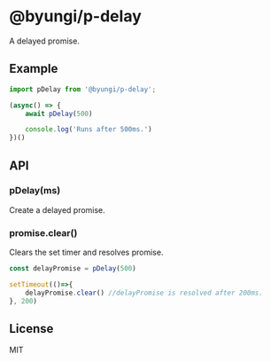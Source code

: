 # @byungi/p-delay
A delayed promise.

## Example
```js
import pDelay from '@byungi/p-delay';

(async() => {
    await pDelay(500)

    console.log('Runs after 500ms.')
})()
```

## API
### pDelay(ms)
Create a delayed promise.

### promise.clear()
Clears the set timer and resolves promise.

```js
const delayPromise = pDelay(500)

setTimeout(()=>{
    delayPromise.clear() //delayPromise is resolved after 200ms.
}, 200)
```

## License
MIT
